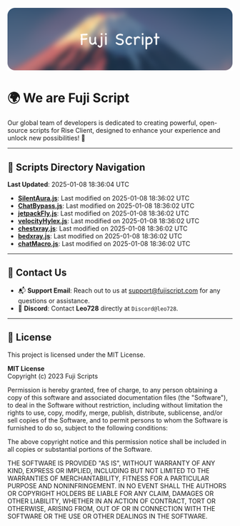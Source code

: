 ![Banner](.github/b.webp)

# 🌍 **We are Fuji Script**

Our global team of developers is dedicated to creating powerful, open-source scripts for Rise Client, designed to enhance your experience and unlock new possibilities! 🌟

---
<!-- SCRIPTS_NAVIGATION_START -->
## 📂 **Scripts Directory Navigation**

**Last Updated**: 2025-01-08 18:36:04 UTC

- **[SilentAura.js](scripts/SilentAura.js)**: Last modified on 2025-01-08 18:36:02 UTC
- **[ChatBypass.js](scripts/ChatBypass.js)**: Last modified on 2025-01-08 18:36:02 UTC
- **[jetpackFly.js](scripts/jetpackFly.js)**: Last modified on 2025-01-08 18:36:02 UTC
- **[velocityHylex.js](scripts/velocityHylex.js)**: Last modified on 2025-01-08 18:36:02 UTC
- **[chestxray.js](scripts/chestxray.js)**: Last modified on 2025-01-08 18:36:02 UTC
- **[bedxray.js](scripts/bedxray.js)**: Last modified on 2025-01-08 18:36:02 UTC
- **[chatMacro.js](scripts/chatMacro.js)**: Last modified on 2025-01-08 18:36:02 UTC

<!-- SCRIPTS_NAVIGATION_END -->

---

## 💬 **Contact Us**  
- 📬 **Support Email**: Reach out to us at [support@fujiscript.com](mailto:support@fujiscript.com) for any questions or assistance.  
- 💬 **Discord**: Contact **Leo728** directly at `Discord@leo728`.

---

## 📜 **License**

This project is licensed under the MIT License.  

**MIT License**  
Copyright (c) 2023 Fuji Scripts  

Permission is hereby granted, free of charge, to any person obtaining a copy of this software and associated documentation files (the "Software"), to deal in the Software without restriction, including without limitation the rights to use, copy, modify, merge, publish, distribute, sublicense, and/or sell copies of the Software, and to permit persons to whom the Software is furnished to do so, subject to the following conditions:  

The above copyright notice and this permission notice shall be included in all copies or substantial portions of the Software.  

THE SOFTWARE IS PROVIDED "AS IS", WITHOUT WARRANTY OF ANY KIND, EXPRESS OR IMPLIED, INCLUDING BUT NOT LIMITED TO THE WARRANTIES OF MERCHANTABILITY, FITNESS FOR A PARTICULAR PURPOSE AND NONINFRINGEMENT. IN NO EVENT SHALL THE AUTHORS OR COPYRIGHT HOLDERS BE LIABLE FOR ANY CLAIM, DAMAGES OR OTHER LIABILITY, WHETHER IN AN ACTION OF CONTRACT, TORT OR OTHERWISE, ARISING FROM, OUT OF OR IN CONNECTION WITH THE SOFTWARE OR THE USE OR OTHER DEALINGS IN THE SOFTWARE.  
